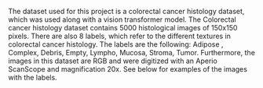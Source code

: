 The dataset used for this project is a colorectal cancer histology dataset, which was used along with a vision transformer model. The Colorectal cancer histology dataset contains 5000 histological images of 150x150 pixels. There are also 8 labels, which refer to the different textures in colorectal cancer histology. The labels are the following: Adipose , Complex, Debris, Empty, Lympho, Mucosa, Stroma, Tumor. Furthermore, the images in this dataset are RGB and were digitized with an Aperio ScanScope and magnification 20x. See below for examples of the images with the labels.


